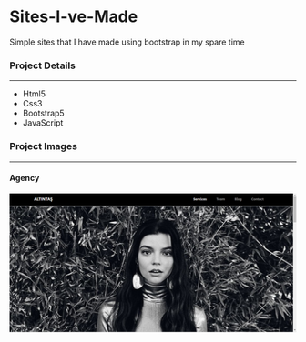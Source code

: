 # Sites-I-ve-Made

Simple sites that I have made using bootstrap in my spare time

### Project Details
------------
- Html5
- Css3
- Bootstrap5
- JavaScript

### Project Images
------------
#### Agency
![github](/agency/project-img/1.png)
